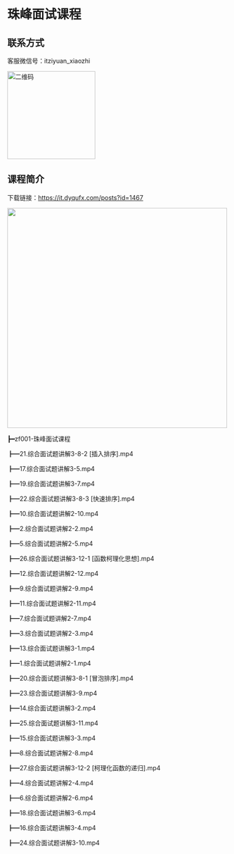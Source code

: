 # 珠峰面试课程

## 联系方式

客服微信号：itziyuan_xiaozhi

<img src="https://ziyuanyun.oss-cn-guangzhou.aliyuncs.com/common/20240614073449/666b82192834a.jpg" width="200" height="200" alt="二维码">

## 课程简介

下载链接：https://it.dyqufx.com/posts?id=1467

<img src="https://ziyuanyun.oss-cn-guangzhou.aliyuncs.com/yun/20240515153942/664466be80a9b.jpg" width="500" alt="">

  ┣━zf001-珠峰面试课程

 ┣━21.综合面试题讲解3-8-2 [插入排序].mp4

 ┣━17.综合面试题讲解3-5.mp4

 ┣━19.综合面试题讲解3-7.mp4

 ┣━22.综合面试题讲解3-8-3 [快速排序].mp4

 ┣━10.综合面试题讲解2-10.mp4

 ┣━2.综合面试题讲解2-2.mp4

 ┣━5.综合面试题讲解2-5.mp4

 ┣━26.综合面试题讲解3-12-1 [函数柯理化思想].mp4

 ┣━12.综合面试题讲解2-12.mp4

 ┣━9.综合面试题讲解2-9.mp4

 ┣━11.综合面试题讲解2-11.mp4

 ┣━7.综合面试题讲解2-7.mp4

 ┣━3.综合面试题讲解2-3.mp4

 ┣━13.综合面试题讲解3-1.mp4

 ┣━1.综合面试题讲解2-1.mp4

 ┣━20.综合面试题讲解3-8-1 [冒泡排序].mp4

 ┣━23.综合面试题讲解3-9.mp4

 ┣━14.综合面试题讲解3-2.mp4

 ┣━25.综合面试题讲解3-11.mp4

 ┣━15.综合面试题讲解3-3.mp4

 ┣━8.综合面试题讲解2-8.mp4

 ┣━27.综合面试题讲解3-12-2 [柯理化函数的递归].mp4

 ┣━4.综合面试题讲解2-4.mp4

 ┣━6.综合面试题讲解2-6.mp4

 ┣━18.综合面试题讲解3-6.mp4

 ┣━16.综合面试题讲解3-4.mp4

 ┣━24.综合面试题讲解3-10.mp4

  